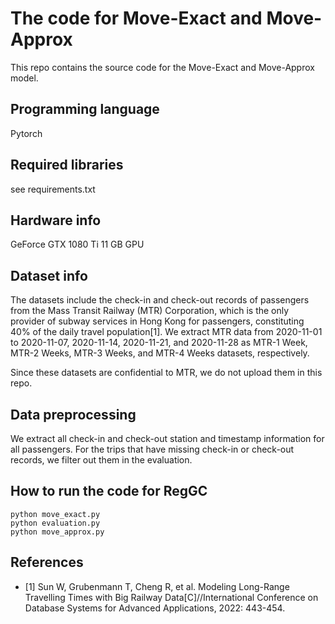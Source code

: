 

# The code for Move-Exact and Move-Approx

This repo contains the source code for the Move-Exact and Move-Approx model.


## Programming language

Pytorch

## Required libraries

see requirements.txt

## Hardware info

GeForce GTX 1080 Ti 11 GB GPU

## Dataset info

The datasets include the check-in and check-out records of passengers from the Mass Transit Railway (MTR) Corporation, which is the only provider of subway services in Hong Kong for passengers, constituting 40% of the daily travel population[1].
We extract MTR data from 2020-11-01 to 2020-11-07, 2020-11-14, 2020-11-21, and 2020-11-28 as MTR-1 Week, MTR-2 Weeks, MTR-3 Weeks, and  MTR-4 Weeks datasets, respectively.

Since these datasets are confidential to MTR, we do not upload them in this repo. 

## Data preprocessing

We extract all check-in and check-out station and timestamp information for all passengers. For the trips that have missing check-in or check-out records, we filter out them in the evaluation.



## How to run the code for RegGC
```
python move_exact.py
python evaluation.py
python move_approx.py
```

## References
* [1] Sun W, Grubenmann T, Cheng R, et al. Modeling Long-Range Travelling Times with Big Railway Data[C]//International Conference on Database Systems for Advanced Applications, 2022: 443-454.